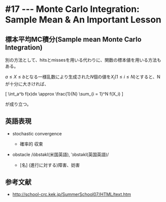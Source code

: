 # #17 --- Monte Carlo Integration: Sample Mean & An Important Lesson

## 標本平均MC積分(Sample mean Monte Carlo Integration)

別の方法として、$\text{hits}$と$\text{misses}$を用いる代わりに、関数の標本値を用いる方法もある。

$a \le X \le b$となる一様乱数により生成された$N$個の値を$X_i (1 \le i \le N)$とすると、Nが十分に大きければ、

\[
\int_a^b f(x)dx \approx \frac{1}{N} \sum_{i = 1}^N f(X_i)
\]

が成り立つ。

## 英語表現

- stochastic convergence
  - 確率的 収束

- obstacle /άbstəkl(米国英語), ˈɔbstəkl(英国英語)/
  - [名] (進行に対する)障害、妨害

## 参考文献

- http://school-crc.kek.jp/SummerSchool07/HTML/text.htm
